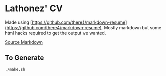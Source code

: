 # Lathonez' CV

Made using [https://github.com/there4/markdown-resume](https://github.com/there4/markdown-resume). Mostly markdown but some html hacks required to get the output we wanted.

[Source Markdown](https://github.com/lathonez/cv/blob/master/cv.md)

## To Generate

```bash
./make.sh
```

